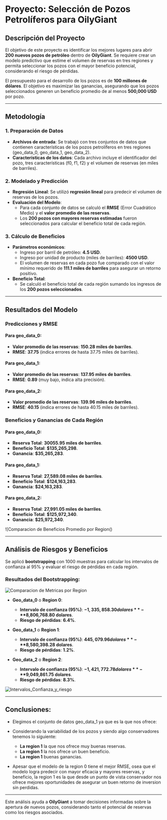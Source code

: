 # Proyecto: Selección de Pozos Petrolíferos para OilyGiant

## Descripción del Proyecto
El objetivo de este proyecto es identificar los mejores lugares para abrir **200 nuevos pozos de petróleo** dentro de **OilyGiant**. Se requiere crear un modelo predictivo que estime el volumen de reservas en tres regiones y permita seleccionar los pozos con el mayor beneficio potencial, considerando el riesgo de pérdidas.

El presupuesto para el desarrollo de los pozos es de **100 millones de dólares**. El objetivo es maximizar las ganancias, asegurando que los pozos seleccionados generen un beneficio promedio de al menos **500,000 USD** por pozo.

---

## Metodología

### 1. Preparación de Datos
- **Archivos de entrada**: Se trabajó con tres conjuntos de datos que contienen características de los pozos petrolíferos en tres regiones (geo_data_0, geo_data_1, geo_data_2).
- **Características de los datos**: Cada archivo incluye el identificador del pozo, tres características (f0, f1, f2) y el volumen de reservas (en miles de barriles).

### 2. Modelado y Predicción
- **Regresión Lineal**: Se utilizó **regresión lineal** para predecir el volumen de reservas de los pozos.
- **Evaluación del Modelo**:
  - Para cada conjunto de datos se calculó el **RMSE** (Error Cuadrático Medio) y el **valor promedio de las reservas**.
  - Los **200 pozos con mayores reservas estimadas** fueron seleccionados para calcular el beneficio total de cada región.

### 3. Cálculo de Beneficios
- **Parámetros económicos**:
  - Ingreso por barril de petróleo: **4.5 USD**.
  - Ingreso por unidad de producto (miles de barriles): **4500 USD**.
  - El volumen de reservas en cada pozo fue comparado con el valor mínimo requerido de **111.1 miles de barriles** para asegurar un retorno positivo.
- **Beneficio Total**:
  - Se calculó el beneficio total de cada región sumando los ingresos de los **200 pozos seleccionados**.

---

## Resultados del Modelo

### Predicciones y RMSE

#### Para geo_data_0:
- **Valor promedio de las reservas**: **150.28 miles de barriles**.
- **RMSE**: **37.75** (indica errores de hasta 37.75 miles de barriles).

#### Para geo_data_1:
- **Valor promedio de las reservas**: **137.95 miles de barriles**.
- **RMSE**: **0.89** (muy bajo, indica alta precisión).

#### Para geo_data_2:
- **Valor promedio de las reservas**: **139.96 miles de barriles**.
- **RMSE**: **40.15** (indica errores de hasta 40.15 miles de barriles).

### Beneficios y Ganancias de Cada Región

#### Para geo_data_0:
- **Reserva Total**: **30055.95 miles de barriles**.
- **Beneficio Total**: **$135,265,298**.
- **Ganancia**: **$35,265,283**.

#### Para geo_data_1:
- **Reserva Total**: **27,589.08 miles de barriles**.
- **Beneficio Total**: **$124,163,283**.
- **Ganancia**: **$24,163,283**.

#### Para geo_data_2:
- **Reserva Total**: **27,991.05 miles de barriles**.
- **Beneficio Total**: **$125,972,340**.
- **Ganancia**: **$25,972,340**.
  
![Comparacion de Beneficios Promedio por Region()

---


## Análisis de Riesgos y Beneficios

Se aplicó **bootstrapping** con 1000 muestras para calcular los intervalos de confianza al 95% y evaluar el riesgo de pérdidas en cada región.

### Resultados del Bootstrapping:

![Comparacion de Metricas por Region]()

- **Geo_data_0** o **Region 0**:
  - **Intervalo de confianza (95%)**: **$-1,335,858.30 dolares** - **$8,806,768.80 dolares**.
  - **Riesgo de pérdidas**: **6.4%**.

- **Geo_data_1** o **Region 1**:
  - **Intervalo de confianza (95%)**: **$445,079.96 dolares** - **$8,580,398.28 dolares**.
  - **Riesgo de pérdidas**: **1.2%**.

- **Geo_data_2** o **Region 2**:
  - **Intervalo de confianza (95%)**: **$-1,421,772.78 dolares** - **$9,049,861.75 dolares**.
  - **Riesgo de pérdidas**: **8.3%**.

![Intervalos_Confianza_y_riesgo]('img/Intervalos_confianza_y_riego.png')

---
## Conclusiones:

- Elegimos el conjunto de datos geo_data_1 ya que es la que nos ofrece:

- Considerando la variabilidad de los pozos y siendo algo conservadores tenemos lo siguiente:
  - **La region 1** la que nos ofrece muy buenas reservas.
  - **La region 1** la nos ofrece un buen beneficio.
  - **La region 1** buenas ganancias.

- Apesar que el modelo de la region 0 tiene el mejor RMSE, osea que el modelo logra predecir con mayor eficacia y mayores reservas, y beneficio, la region 1 es la que desde un punto de vista conservador nos ofrece mejores oportunidades de asegurar un buen retorno de inversion sin perdidas.

---

Este análisis ayuda a **OilyGiant** a tomar decisiones informadas sobre la apertura de nuevos pozos, considerando tanto el potencial de reservas como los riesgos asociados. 
